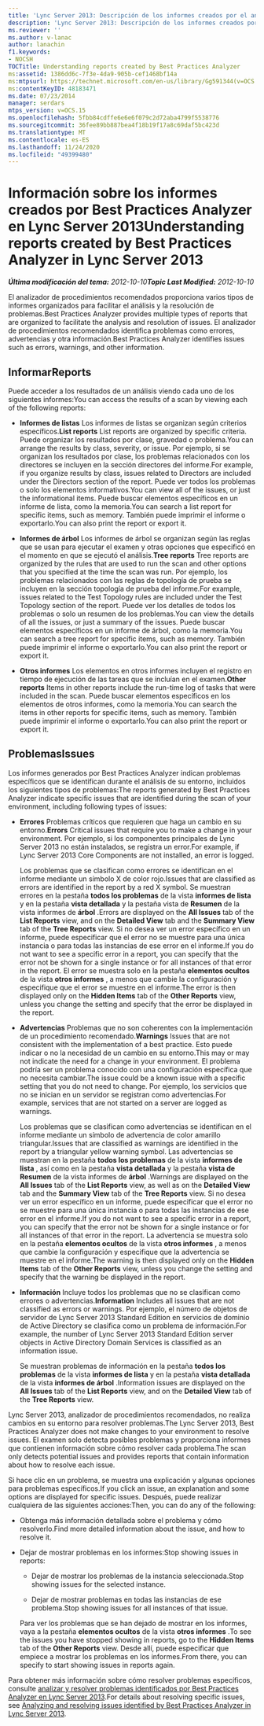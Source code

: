 ```yaml
---
title: 'Lync Server 2013: Descripción de los informes creados por el analizador de procedimientos recomendados'
description: 'Lync Server 2013: Descripción de los informes creados por Best Practices Analyzer.'
ms.reviewer: ''
ms.author: v-lanac
author: lanachin
f1.keywords:
- NOCSH
TOCTitle: Understanding reports created by Best Practices Analyzer
ms:assetid: 1386dd6c-7f3e-4da9-905b-cef1468bf14a
ms:mtpsurl: https://technet.microsoft.com/en-us/library/Gg591344(v=OCS.15)
ms:contentKeyID: 48183471
ms.date: 07/23/2014
manager: serdars
mtps_version: v=OCS.15
ms.openlocfilehash: 5fbb84cdffe6e6e6f079c2d72aba4799f5538776
ms.sourcegitcommit: 36fee89bb887bea4f18b19f17a8c69daf5bc423d
ms.translationtype: MT
ms.contentlocale: es-ES
ms.lasthandoff: 11/24/2020
ms.locfileid: "49399480"
---
```

# <a name="understanding-reports-created-by-best-practices-analyzer-in-lync-server-2013"></a><span data-ttu-id="454e4-103">Información sobre los informes creados por Best Practices Analyzer en Lync Server 2013</span><span class="sxs-lookup"><span data-stu-id="454e4-103">Understanding reports created by Best Practices Analyzer in Lync Server 2013</span></span>

<div data-xmlns="http://www.w3.org/1999/xhtml">

<div class="topic" data-xmlns="http://www.w3.org/1999/xhtml" data-msxsl="urn:schemas-microsoft-com:xslt" data-cs="https://msdn.microsoft.com/">

<div data-asp="https://msdn2.microsoft.com/asp">



</div>

<div id="mainSection">

<div id="mainBody"><span data-ttu-id="454e4-104">

<span> </span></span><span class="sxs-lookup"><span data-stu-id="454e4-104">

<span> </span></span></span>

<span data-ttu-id="454e4-105">_**Última modificación del tema:** 2012-10-10_</span><span class="sxs-lookup"><span data-stu-id="454e4-105">_**Topic Last Modified:** 2012-10-10_</span></span>

<span data-ttu-id="454e4-106">El analizador de procedimientos recomendados proporciona varios tipos de informes organizados para facilitar el análisis y la resolución de problemas.</span><span class="sxs-lookup"><span data-stu-id="454e4-106">Best Practices Analyzer provides multiple types of reports that are organized to facilitate the analysis and resolution of issues.</span></span> <span data-ttu-id="454e4-107">El analizador de procedimientos recomendados identifica problemas como errores, advertencias y otra información.</span><span class="sxs-lookup"><span data-stu-id="454e4-107">Best Practices Analyzer identifies issues such as errors, warnings, and other information.</span></span>

<div>

## <a name="reports"></a><span data-ttu-id="454e4-108">Informar</span><span class="sxs-lookup"><span data-stu-id="454e4-108">Reports</span></span>

<span data-ttu-id="454e4-109">Puede acceder a los resultados de un análisis viendo cada uno de los siguientes informes:</span><span class="sxs-lookup"><span data-stu-id="454e4-109">You can access the results of a scan by viewing each of the following reports:</span></span>

  - <span data-ttu-id="454e4-110">**Informes de listas**   Los informes de listas se organizan según criterios específicos.</span><span class="sxs-lookup"><span data-stu-id="454e4-110">**List reports**   List reports are organized by specific criteria.</span></span> <span data-ttu-id="454e4-111">Puede organizar los resultados por clase, gravedad o problema.</span><span class="sxs-lookup"><span data-stu-id="454e4-111">You can arrange the results by class, severity, or issue.</span></span> <span data-ttu-id="454e4-112">Por ejemplo, si se organizan los resultados por clase, los problemas relacionados con los directores se incluyen en la sección directores del informe.</span><span class="sxs-lookup"><span data-stu-id="454e4-112">For example, if you organize results by class, issues related to Directors are included under the Directors section of the report.</span></span> <span data-ttu-id="454e4-113">Puede ver todos los problemas o solo los elementos informativos.</span><span class="sxs-lookup"><span data-stu-id="454e4-113">You can view all of the issues, or just the informational items.</span></span> <span data-ttu-id="454e4-114">Puede buscar elementos específicos en un informe de lista, como la memoria.</span><span class="sxs-lookup"><span data-stu-id="454e4-114">You can search a list report for specific items, such as memory.</span></span> <span data-ttu-id="454e4-115">También puede imprimir el informe o exportarlo.</span><span class="sxs-lookup"><span data-stu-id="454e4-115">You can also print the report or export it.</span></span>

  - <span data-ttu-id="454e4-116">**Informes de árbol**   Los informes de árbol se organizan según las reglas que se usan para ejecutar el examen y otras opciones que especificó en el momento en que se ejecutó el análisis.</span><span class="sxs-lookup"><span data-stu-id="454e4-116">**Tree reports**   Tree reports are organized by the rules that are used to run the scan and other options that you specified at the time the scan was run.</span></span> <span data-ttu-id="454e4-117">Por ejemplo, los problemas relacionados con las reglas de topología de prueba se incluyen en la sección topología de prueba del informe.</span><span class="sxs-lookup"><span data-stu-id="454e4-117">For example, issues related to the Test Topology rules are included under the Test Topology section of the report.</span></span> <span data-ttu-id="454e4-118">Puede ver los detalles de todos los problemas o solo un resumen de los problemas.</span><span class="sxs-lookup"><span data-stu-id="454e4-118">You can view the details of all the issues, or just a summary of the issues.</span></span> <span data-ttu-id="454e4-119">Puede buscar elementos específicos en un informe de árbol, como la memoria.</span><span class="sxs-lookup"><span data-stu-id="454e4-119">You can search a tree report for specific items, such as memory.</span></span> <span data-ttu-id="454e4-120">También puede imprimir el informe o exportarlo.</span><span class="sxs-lookup"><span data-stu-id="454e4-120">You can also print the report or export it.</span></span>

  - <span data-ttu-id="454e4-121">**Otros informes**   Los elementos en otros informes incluyen el registro en tiempo de ejecución de las tareas que se incluían en el examen.</span><span class="sxs-lookup"><span data-stu-id="454e4-121">**Other reports**   Items in other reports include the run-time log of tasks that were included in the scan.</span></span> <span data-ttu-id="454e4-122">Puede buscar elementos específicos en los elementos de otros informes, como la memoria.</span><span class="sxs-lookup"><span data-stu-id="454e4-122">You can search the items in other reports for specific items, such as memory.</span></span> <span data-ttu-id="454e4-123">También puede imprimir el informe o exportarlo.</span><span class="sxs-lookup"><span data-stu-id="454e4-123">You can also print the report or export it.</span></span>

</div>

<div>

## <a name="issues"></a><span data-ttu-id="454e4-124">Problemas</span><span class="sxs-lookup"><span data-stu-id="454e4-124">Issues</span></span>

<span data-ttu-id="454e4-125">Los informes generados por Best Practices Analyzer indican problemas específicos que se identifican durante el análisis de su entorno, incluidos los siguientes tipos de problemas:</span><span class="sxs-lookup"><span data-stu-id="454e4-125">The reports generated by Best Practices Analyzer indicate specific issues that are identified during the scan of your environment, including following types of issues:</span></span>

  - <span data-ttu-id="454e4-126">**Errores**   Problemas críticos que requieren que haga un cambio en su entorno.</span><span class="sxs-lookup"><span data-stu-id="454e4-126">**Errors**   Critical issues that require you to make a change in your environment.</span></span> <span data-ttu-id="454e4-127">Por ejemplo, si los componentes principales de Lync Server 2013 no están instalados, se registra un error.</span><span class="sxs-lookup"><span data-stu-id="454e4-127">For example, if Lync Server 2013 Core Components are not installed, an error is logged.</span></span>

    <span data-ttu-id="454e4-128">Los problemas que se clasifican como errores se identifican en el informe mediante un símbolo X de color rojo.</span><span class="sxs-lookup"><span data-stu-id="454e4-128">Issues that are classified as errors are identified in the report by a red X symbol.</span></span> <span data-ttu-id="454e4-129">Se muestran errores en la pestaña **todos los problemas** de la vista **informes de lista** y en la pestaña **vista detallada** y la pestaña vista de **Resumen** de la vista informes de **árbol** .</span><span class="sxs-lookup"><span data-stu-id="454e4-129">Errors are displayed on the **All Issues** tab of the **List Reports** view, and on the **Detailed View** tab and the **Summary View** tab of the **Tree Reports** view.</span></span> <span data-ttu-id="454e4-130">Si no desea ver un error específico en un informe, puede especificar que el error no se muestre para una única instancia o para todas las instancias de ese error en el informe.</span><span class="sxs-lookup"><span data-stu-id="454e4-130">If you do not want to see a specific error in a report, you can specify that the error not be shown for a single instance or for all instances of that error in the report.</span></span> <span data-ttu-id="454e4-131">El error se muestra solo en la pestaña **elementos ocultos** de la vista **otros informes** , a menos que cambie la configuración y especifique que el error se muestre en el informe.</span><span class="sxs-lookup"><span data-stu-id="454e4-131">The error is then displayed only on the **Hidden Items** tab of the **Other Reports** view, unless you change the setting and specify that the error be displayed in the report.</span></span>

  - <span data-ttu-id="454e4-132">**Advertencias**   Problemas que no son coherentes con la implementación de un procedimiento recomendado.</span><span class="sxs-lookup"><span data-stu-id="454e4-132">**Warnings**   Issues that are not consistent with the implementation of a best practice.</span></span> <span data-ttu-id="454e4-133">Esto puede indicar o no la necesidad de un cambio en su entorno.</span><span class="sxs-lookup"><span data-stu-id="454e4-133">This may or may not indicate the need for a change in your environment.</span></span> <span data-ttu-id="454e4-134">El problema podría ser un problema conocido con una configuración específica que no necesita cambiar.</span><span class="sxs-lookup"><span data-stu-id="454e4-134">The issue could be a known issue with a specific setting that you do not need to change.</span></span> <span data-ttu-id="454e4-135">Por ejemplo, los servicios que no se inician en un servidor se registran como advertencias.</span><span class="sxs-lookup"><span data-stu-id="454e4-135">For example, services that are not started on a server are logged as warnings.</span></span>

    <span data-ttu-id="454e4-136">Los problemas que se clasifican como advertencias se identifican en el informe mediante un símbolo de advertencia de color amarillo triangular.</span><span class="sxs-lookup"><span data-stu-id="454e4-136">Issues that are classified as warnings are identified in the report by a triangular yellow warning symbol.</span></span> <span data-ttu-id="454e4-137">Las advertencias se muestran en la pestaña **todos los problemas** de la vista **informes de lista** , así como en la pestaña **vista detallada** y la pestaña **vista de Resumen** de la vista informes de **árbol** .</span><span class="sxs-lookup"><span data-stu-id="454e4-137">Warnings are displayed on the **All Issues** tab of the **List Reports** view, as well as on the **Detailed View** tab and the **Summary View** tab of the **Tree Reports** view.</span></span> <span data-ttu-id="454e4-138">Si no desea ver un error específico en un informe, puede especificar que el error no se muestre para una única instancia o para todas las instancias de ese error en el informe.</span><span class="sxs-lookup"><span data-stu-id="454e4-138">If you do not want to see a specific error in a report, you can specify that the error not be shown for a single instance or for all instances of that error in the report.</span></span> <span data-ttu-id="454e4-139">La advertencia se muestra solo en la pestaña **elementos ocultos** de la vista **otros informes** , a menos que cambie la configuración y especifique que la advertencia se muestre en el informe.</span><span class="sxs-lookup"><span data-stu-id="454e4-139">The warning is then displayed only on the **Hidden Items** tab of the **Other Reports** view, unless you change the setting and specify that the warning be displayed in the report.</span></span>

  - <span data-ttu-id="454e4-140">**Información**   Incluye todos los problemas que no se clasifican como errores o advertencias.</span><span class="sxs-lookup"><span data-stu-id="454e4-140">**Information**   Includes all issues that are not classified as errors or warnings.</span></span> <span data-ttu-id="454e4-141">Por ejemplo, el número de objetos de servidor de Lync Server 2013 Standard Edition en servicios de dominio de Active Directory se clasifica como un problema de información.</span><span class="sxs-lookup"><span data-stu-id="454e4-141">For example, the number of Lync Server 2013 Standard Edition server objects in Active Directory Domain Services is classified as an information issue.</span></span>

    <span data-ttu-id="454e4-142">Se muestran problemas de información en la pestaña **todos los problemas** de la vista **informes de lista** y en la pestaña **vista detallada** de la vista **informes de árbol** .</span><span class="sxs-lookup"><span data-stu-id="454e4-142">Information issues are displayed on the **All Issues** tab of the **List Reports** view, and on the **Detailed View** tab of the **Tree Reports** view.</span></span>

<span data-ttu-id="454e4-143">Lync Server 2013, analizador de procedimientos recomendados, no realiza cambios en su entorno para resolver problemas.</span><span class="sxs-lookup"><span data-stu-id="454e4-143">The Lync Server 2013, Best Practices Analyzer does not make changes to your environment to resolve issues.</span></span> <span data-ttu-id="454e4-144">El examen solo detecta posibles problemas y proporciona informes que contienen información sobre cómo resolver cada problema.</span><span class="sxs-lookup"><span data-stu-id="454e4-144">The scan only detects potential issues and provides reports that contain information about how to resolve each issue.</span></span>

<span data-ttu-id="454e4-145">Si hace clic en un problema, se muestra una explicación y algunas opciones para problemas específicos.</span><span class="sxs-lookup"><span data-stu-id="454e4-145">If you click an issue, an explanation and some options are displayed for specific issues.</span></span> <span data-ttu-id="454e4-146">Después, puede realizar cualquiera de las siguientes acciones:</span><span class="sxs-lookup"><span data-stu-id="454e4-146">Then, you can do any of the following:</span></span>

  - <span data-ttu-id="454e4-147">Obtenga más información detallada sobre el problema y cómo resolverlo.</span><span class="sxs-lookup"><span data-stu-id="454e4-147">Find more detailed information about the issue, and how to resolve it.</span></span>

  - <span data-ttu-id="454e4-148">Dejar de mostrar problemas en los informes:</span><span class="sxs-lookup"><span data-stu-id="454e4-148">Stop showing issues in reports:</span></span>

      - <span data-ttu-id="454e4-149">Dejar de mostrar los problemas de la instancia seleccionada.</span><span class="sxs-lookup"><span data-stu-id="454e4-149">Stop showing issues for the selected instance.</span></span>

      - <span data-ttu-id="454e4-150">Dejar de mostrar problemas en todas las instancias de ese problema.</span><span class="sxs-lookup"><span data-stu-id="454e4-150">Stop showing issues for all instances of that issue.</span></span>

    <span data-ttu-id="454e4-151">Para ver los problemas que se han dejado de mostrar en los informes, vaya a la pestaña **elementos ocultos** de la vista **otros informes** .</span><span class="sxs-lookup"><span data-stu-id="454e4-151">To see the issues you have stopped showing in reports, go to the **Hidden Items** tab of the **Other Reports** view.</span></span> <span data-ttu-id="454e4-152">Desde allí, puede especificar que empiece a mostrar los problemas en los informes.</span><span class="sxs-lookup"><span data-stu-id="454e4-152">From there, you can specify to start showing issues in reports again.</span></span>

<span data-ttu-id="454e4-153">Para obtener más información sobre cómo resolver problemas específicos, consulte [analizar y resolver problemas identificados por Best Practices Analyzer en Lync Server 2013](lync-server-2013-analyzing-and-resolving-issues-identified-by-best-practices-analyzer.md).</span><span class="sxs-lookup"><span data-stu-id="454e4-153">For details about resolving specific issues, see [Analyzing and resolving issues identified by Best Practices Analyzer in Lync Server 2013](lync-server-2013-analyzing-and-resolving-issues-identified-by-best-practices-analyzer.md).</span></span>

<span data-ttu-id="454e4-154"></div>

</div>

<span> </span>

</div>

</div>

</span><span class="sxs-lookup"><span data-stu-id="454e4-154"></div>

</div>

<span> </span>

</div>

</div>

</span></span></div>
